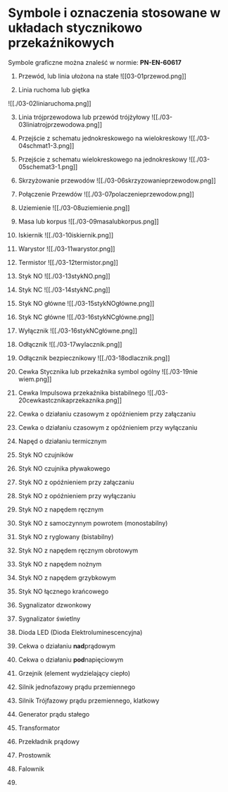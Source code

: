 # Symbole i oznaczenia stosowane w układach stycznikowo przekaźnikowych

Symbole graficzne można znaleść w normie: **PN-EN-60617**

1. Przewód, lub linia ułożona na stałe
![[03-01przewod.png]]

2. Linia ruchoma lub giętka

![[./03-02liniaruchoma.png]]

3. Linia trójprzewodowa lub przewód trójżyłowy
![[./03-03liniatrojprzewodowa.png]]

4. Przejście z schematu jednokreskowego na wielokreskowy
![[./03-04schmat1-3.png]]

5. Przejście z schematu wielokreskowego na jednokreskowy
![[./03-05schemat3-1.png]]

6. Skrzyżowanie przewodów
![[./03-06skrzyzowanieprzewodow.png]]

7. Połączenie Przewdów
![[./03-07polaczenieprzewodow.png]]

8. Uziemienie
![[./03-08uziemienie.png]]

9. Masa lub korpus
![[./03-09masalubkorpus.png]]

10. Iskiernik
![[./03-10iskiernik.png]]

11. Warystor
![[./03-11warystor.png]]

12. Termistor
![[./03-12termistor.png]]

13. Styk NO
![[./03-13stykNO.png]]

14. Styk NC
![[./03-14stykNC.png]]

15. Styk NO główne
![[./03-15stykNOgłówne.png]]

16. Styk NC główne
![[./03-16stykNCgłówne.png]]

17. Wyłącznik
![[./03-16stykNCgłówne.png]]

18. Odłącznik
![[./03-17wylacznik.png]]

19. Odłącznik bezpiecznikowy
![[./03-18odlacznik.png]]

20. Cewka Stycznika lub przekaźnika symbol ogólny
![[./03-19nie wiem.png]]

21. Cewka Impulsowa przekaźnika bistabilnego
![[./03-20cewkastcznikaprzekaznika.png]]

22. Cewka o działaniu czasowym z opóźnieniem przy załączaniu
23. Cewka o działaniu czasowym z opóźnieniem przy wyłączaniu
24. Napęd o działaniu termicznym
25. Styk NO czujników
26. Styk NO czujnika pływakowego
27. Styk NO z opóźnieniem przy załączaniu
27. Styk NO z opóźnieniem przy wyłączaniu
28. Styk NO z napędem ręcznym
29. Styk NO z samoczynnym powrotem (monostabilny)
29. Styk NO z ryglowany (bistabilny)
30. Styk NO z napędem ręcznym obrotowym
31. Styk NO z napędem nożnym
32. Styk NO z napędem grzybkowym
33. Styk NO łącznego krańcowego
34. Sygnalizator dzwonkowy
35. Sygnalizator świetlny
36. Dioda LED (Dioda Elektroluminescencyjna)
37. Cekwa o działaniu **nad**prądowym
38. Cekwa o działaniu **pod**napięciowym
39. Grzejnik (element wydzielający ciepło)
40. Silnik jednofazowy prądu przemiennego
41. Silnik Trójfazowy prądu przemiennego, klatkowy
42. Generator prądu stałego
43. Transformator
44. Przekładnik prądowy
45. Prostownik
46. Falownik
47. 

